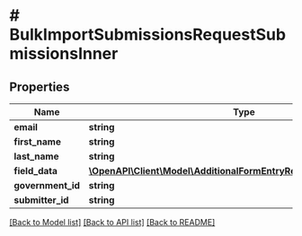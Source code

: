 # # BulkImportSubmissionsRequestSubmissionsInner

## Properties

Name | Type | Description | Notes
------------ | ------------- | ------------- | -------------
**email** | **string** |  |
**first_name** | **string** |  |
**last_name** | **string** |  |
**field_data** | [**\OpenAPI\Client\Model\AdditionalFormEntryResponseFieldDataInner[]**](AdditionalFormEntryResponseFieldDataInner.md) |  |
**government_id** | **string** |  | [optional]
**submitter_id** | **string** |  |

[[Back to Model list]](../../README.md#models) [[Back to API list]](../../README.md#endpoints) [[Back to README]](../../README.md)
